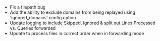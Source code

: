 - Fix a filepath bug
- Add the ability to exclude domains from being replayed using 'ignored_domains' config option
- Update logging to include Skipped, Ignored & split out Lines Processed vs. Queries forwarded
- Update to process files in correct order when in forwarding mode